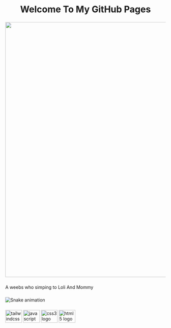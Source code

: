 <h1 align="center">Welcome To My GitHub Pages</h1>

###

<div align="center">
  <img height="800" src="https://github.com/MapleKaedee/MapleKaedee/assets/90943057/d0031d15-8e56-49db-8a4c-05b30c17dcf4"  />
</div>

###

<p align="left">A weebs who simping to Loli And Mommy</p>

###

<img src="https://raw.githubusercontent.com/MapleKaedee/MapleKaedee/output/snake.svg" alt="Snake animation" />

###

<div align="left">
  <img src="https://cdn.jsdelivr.net/gh/devicons/devicon/icons/tailwindcss/tailwindcss-original-wordmark.svg" height="40" width="52" alt="tailwindcss logo"  />
  <img src="https://cdn.jsdelivr.net/gh/devicons/devicon/icons/javascript/javascript-original.svg" height="40" width="52" alt="javascript logo"  />
  <img src="https://cdn.jsdelivr.net/gh/devicons/devicon/icons/css3/css3-original.svg" height="40" width="52" alt="css3 logo"  />
  <img src="https://cdn.jsdelivr.net/gh/devicons/devicon/icons/html5/html5-original.svg" height="40" width="52" alt="html5 logo"  />
</div>

###
